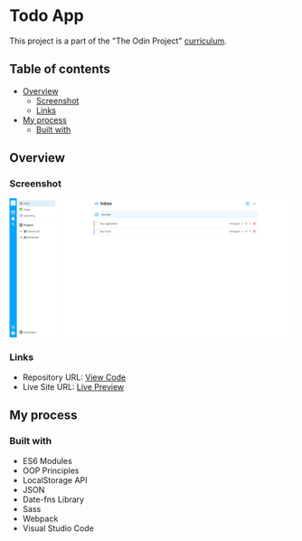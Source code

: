 # Todo App

This project is a part of the "The Odin Project" [curriculum](https://www.theodinproject.com/).

## Table of contents

- [Overview](#overview)
  - [Screenshot](#screenshot)
  - [Links](#links)
- [My process](#my-process)
  - [Built with](#built-with)

## Overview

### Screenshot

![Solution Preview](./dist/images/preview.png)

### Links

- Repository URL: [View Code](https://github.com/romaleks/Todo-List)
- Live Site URL: [Live Preview](https://romaleks.github.io/Todo-List/)

## My process

### Built with

- ES6 Modules
- OOP Principles
- LocalStorage API
- JSON
- Date-fns Library
- Sass
- Webpack
- Visual Studio Code
